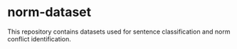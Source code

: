 # norm-dataset
This repository contains datasets used for sentence classification and norm conflict identification.
